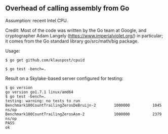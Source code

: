 ## Overhead of calling assembly from Go

Assumption: recent Intel CPU.

Credit: Most of the code was written by the Go team at Google,
        and cryptographer Adam Langely (https://www.imperialviolet.org/)
        in particular; it comes from the Go standard library go/src/math/big
        package. 

Usage:

```
$ go get github.com/klauspost/cpuid

$ go test -bench=.
```

Result on a Skylake-based server configured for testing:

```
$ go version
go version go1.7.1 linux/amd64
$ go test -bench=.
testing: warning: no tests to run
Benchmark100CountTrailingZerosDeBruijn-2        1000000          1045 ns/op
Benchmark100CountTrailingZerosAsm-2             1000000          2379 ns/op
PASS
ok      
```
